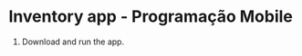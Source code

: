 Inventory app - Programação Mobile
==================================

1. Download and run the app.
